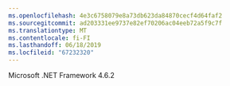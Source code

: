 ```yaml
---
ms.openlocfilehash: 4e3c6758079e8a73db623da84870cecf4d64faf2
ms.sourcegitcommit: ad203331ee9737e82ef70206ac04eeb72a5f9c7f
ms.translationtype: MT
ms.contentlocale: fi-FI
ms.lasthandoff: 06/18/2019
ms.locfileid: "67232320"
---
```

Microsoft .NET Framework 4.6.2